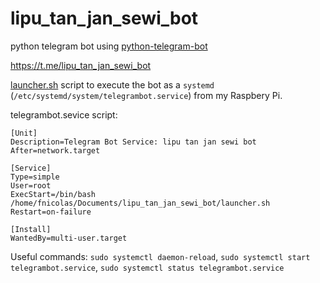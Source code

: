 # lipu_tan_jan_sewi_bot

python telegram bot using [python-telegram-bot](https://github.com/python-telegram-bot)

https://t.me/lipu_tan_jan_sewi_bot

[launcher.sh](launcher.sh) script to execute the bot as a `systemd` (`/etc/systemd/system/telegrambot.service`) from my Raspbery Pi.

telegrambot.sevice script:
```
[Unit]
Description=Telegram Bot Service: lipu tan jan sewi bot
After=network.target

[Service]
Type=simple
User=root
ExecStart=/bin/bash /home/fnicolas/Documents/lipu_tan_jan_sewi_bot/launcher.sh
Restart=on-failure

[Install]
WantedBy=multi-user.target

```
Useful commands:
`sudo systemctl daemon-reload`, 
`sudo systemctl start telegrambot.service`, 
`sudo systemctl status telegrambot.service`
